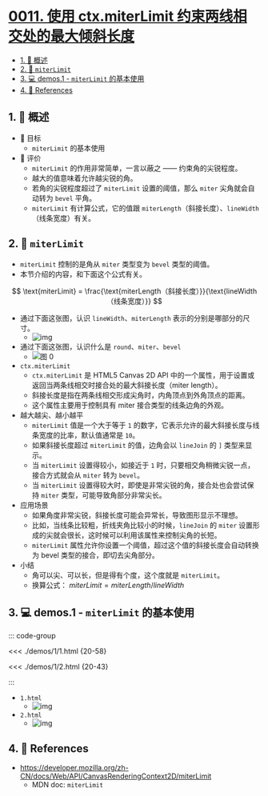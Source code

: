 # [0011. 使用 ctx.miterLimit 约束两线相交处的最大倾斜长度](https://github.com/Tdahuyou/TNotes.canvas/tree/main/notes/0011.%20%E4%BD%BF%E7%94%A8%20ctx.miterLimit%20%E7%BA%A6%E6%9D%9F%E4%B8%A4%E7%BA%BF%E7%9B%B8%E4%BA%A4%E5%A4%84%E7%9A%84%E6%9C%80%E5%A4%A7%E5%80%BE%E6%96%9C%E9%95%BF%E5%BA%A6)

<!-- region:toc -->

- [1. 📝 概述](#1--概述)
- [2. 📒 `miterLimit`](#2--miterlimit)
- [3. 💻 demos.1 - `miterLimit` 的基本使用](#3--demos1---miterlimit-的基本使用)
- [4. 🔗 References](#4--references)

<!-- endregion:toc -->

## 1. 📝 概述

- 🎯 目标
  - `miterLimit` 的基本使用
- 🫧 评价
  - `miterLimit` 的作用非常简单，一言以蔽之 —— 约束角的尖锐程度。
  - 越大的值意味着允许越尖锐的角。
  - 若角的尖锐程度超过了 `miterLimit` 设置的阈值，那么 `miter` 尖角就会自动转为 `bevel` 平角。
  - `miterLimit` 有计算公式，它的值跟 `miterLength`（斜接长度）、`lineWidth`（线条宽度）有关。

## 2. 📒 `miterLimit`

- `miterLimit` 控制的是角从 `miter` 类型变为 `bevel` 类型的阈值。
- 本节介绍的内容，和下面这个公式有关。

$$
\text{miterLimit} = \frac{\text{miterLength（斜接长度）}}{\text{lineWidth（线条宽度）}}
$$

- 通过下面这张图，认识 `lineWidth`、`miterLength` 表示的分别是哪部分的尺寸。
  - ![img](https://cdn.jsdelivr.net/gh/Tdahuyou/imgs@main/2024-10-03-23-11-03.png)
- 通过下面这张图，认识什么是 `round`、`miter`、`bevel`
  - ![图 0](https://cdn.jsdelivr.net/gh/Tdahuyou/imgs@main/2025-08-18-20-14-47.png)
- `ctx.miterLimit`
  - `ctx.miterLimit` 是 HTML5 Canvas 2D API 中的一个属性，用于设置或返回当两条线相交时接合处的最大斜接长度（miter length）。
  - 斜接长度是指在两条线相交形成尖角时，内角顶点到外角顶点的距离。
  - 这个属性主要用于控制具有 miter 接合类型的线条边角的外观。
- 越大越尖、越小越平
  - `miterLimit` 值是一个大于等于 `1` 的数字，它表示允许的最大斜接长度与线条宽度的比率，默认值通常是 `10`。
  - 如果斜接长度超过 `miterLimit` 的值，边角会以 `lineJoin` 的 `]` 类型来显示。
  - 当 `miterLimit` 设置得较小，如接近于 `1` 时，只要相交角稍微尖锐一点，接合方式就会从 `miter` 转为 `bevel`。
  - 当 `miterLimit` 设置得较大时，即使是非常尖锐的角，接合处也会尝试保持 `miter` 类型，可能导致角部分非常尖长。
- 应用场景
  - 如果角度非常尖锐，斜接长度可能会异常长，导致图形显示不理想。
  - 比如，当线条比较粗，折线夹角比较小的时候，`lineJoin` 的 `miter` 设置形成的尖就会很长，这时候可以利用该属性来控制尖角的长短。
  - `miterLimit` 属性允许你设置一个阈值，超过这个值的斜接长度会自动转换为 bevel 类型的接合，即切去尖角部分。
- 小结
  - 角可以尖、可以长，但是得有个度，这个度就是 `miterLimit`。
  - 换算公式： $miterLimit = miterLength / lineWidth$

## 3. 💻 demos.1 - `miterLimit` 的基本使用

::: code-group

<<< ./demos/1/1.html {20-58}

<<< ./demos/1/2.html {20-43}

:::

- `1.html`
  - ![img](https://cdn.jsdelivr.net/gh/Tdahuyou/imgs@main/2024-10-03-23-11-26.png)
- `2.html`
  - ![img](https://cdn.jsdelivr.net/gh/Tdahuyou/imgs@main/2024-10-03-23-11-54.png)

## 4. 🔗 References

- https://developer.mozilla.org/zh-CN/docs/Web/API/CanvasRenderingContext2D/miterLimit
  - MDN doc: `miterLimit`
